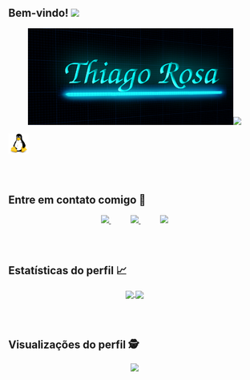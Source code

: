 ## Bem-vindo! <img src="https://raw.githubusercontent.com/iampavangandhi/iampavangandhi/master/gifs/Hi.gif" width="30px"></h2>

<p align="center">
  <img src="name4.png" width="410"/><img src="chart-cort.gif" width="410"/>
</p>
<!--
## Sobre mim

Olá, seja bem-vindo ao meu perfil!

Atualmente busco oportunidades na área de ciência de dados, onde costumo lançar mão de habilidades analíticas e métodos científicos adquiridos ao longo dos anos como pesquisador, para desenvolver quaisquer soluções de negócios baseadas em dados.

Como pesquisador, sempre trabalhei com análise de dados. Possuo artigos publicados em revistas científicas, onde a estatística como ferramenta para tomada de decisão e confirmação de hipóteses sempre foi fundamental. 

Em parte do meu doutorado, trabalhei com análise multivariada e desenvolvi modelos de redes neurais artificiais utilizando MatLab , o que contribuiu para a resolução de um problema industrial de destinação de resíduo.

Tenho estudado constantemente conteúdos voltados à ciência de dados utilizando as ferramentas Python (Pandas, Numpy, Matplotlib, Seaborn, Sklearn), SQL (MySQL, SQLite, SQLAlchemy), Power BI, Git.

Meu portifólio está em construção e pode ser visualizado no repositório abaixo.
-->
</br>
</br>

## [Projetos de Ciência e Análise de Dados](https://github.com/thiagosouzadarosa/Projects/blob/main/README.md) :briefcase:

* [Desafio Análise de Dados do Enem e IDHM](https://github.com/thiagosouzadarosa/Portfolio/blob/main/Desafio_An%C3%A1lise_de_Dados_do_ENEM_e_IDH.ipynb)
* [Análise Exploratória dos Dados (EDA) do Airbnb - Rio de Janeiro](https://github.com/thiagosouzadarosa/Projects/blob/main/An%C3%A1lise_Explorat%C3%B3ria_dos_Dados_do_Airbnb(Rio_de_Janeiro).ipynb)


</br>
</br>

## Tecnologias :computer:
<p align="center">
    <img height="40" src="https://raw.githubusercontent.com/devicons/devicon/master/icons/python/python-original.svg">
    &nbsp;&nbsp;&nbsp;&nbsp;&nbsp;&nbsp;&nbsp;&nbsp;&nbsp;&nbsp;&nbsp;&nbsp;&nbsp;
    <img height="40" src="https://raw.githubusercontent.com/devicons/devicon/master/icons/jupyter/jupyter-original-wordmark.svg">
    &nbsp;&nbsp;&nbsp;&nbsp;&nbsp;&nbsp;&nbsp;&nbsp;&nbsp;&nbsp;&nbsp;&nbsp;&nbsp;
    <img height="40" src="https://image.flaticon.com/icons/png/512/732/732222.png">
    &nbsp;&nbsp;&nbsp;&nbsp;&nbsp;&nbsp;&nbsp;&nbsp;&nbsp;&nbsp;&nbsp;&nbsp;&nbsp;
    <img height="40" src="https://img.icons8.com/color/452/power-bi.png">
    &nbsp;&nbsp;&nbsp;&nbsp;&nbsp;&nbsp;&nbsp;&nbsp;&nbsp;&nbsp;&nbsp;&nbsp;&nbsp;
    <img height="40" src="https://upload.wikimedia.org/wikipedia/commons/thumb/2/21/Matlab_Logo.png/667px-Matlab_Logo.png">
    &nbsp;&nbsp;&nbsp;&nbsp;&nbsp;&nbsp;&nbsp;&nbsp;&nbsp;&nbsp;&nbsp;&nbsp;&nbsp;
    <img height="40" src="https://raw.githubusercontent.com/devicons/devicon/master/icons/spss/spss-original.svg">
     &nbsp;&nbsp;&nbsp;&nbsp;&nbsp;&nbsp;&nbsp;&nbsp;&nbsp;&nbsp;&nbsp;&nbsp;&nbsp;
    <img height="40" src="https://szkolenia-gambit.net.pl/obrazki/st/statgraph_logo.png">
     &nbsp;&nbsp;&nbsp;&nbsp;&nbsp;&nbsp;&nbsp;&nbsp;&nbsp;&nbsp;&nbsp;&nbsp;&nbsp;
    <img height="40" src="https://raw.githubusercontent.com/devicons/devicon/master/icons/git/git-original.svg">
    &nbsp;&nbsp;&nbsp;&nbsp;&nbsp;&nbsp;&nbsp;&nbsp;&nbsp;&nbsp;&nbsp;&nbsp;&nbsp;
    <!--<img height="40" src="https://raw.githubusercontent.com/devicons/devicon/master/icons/github/github-original.svg">
    &nbsp;&nbsp;&nbsp;&nbsp;&nbsp;&nbsp;&nbsp;&nbsp;&nbsp;&nbsp;&nbsp;&nbsp;&nbsp;-->
    <img height="40" src="https://raw.githubusercontent.com/devicons/devicon/master/icons/linux/linux-original.svg" >
    &nbsp;&nbsp;&nbsp;&nbsp;&nbsp;&nbsp;&nbsp;&nbsp;&nbsp;&nbsp;&nbsp;&nbsp;&nbsp;
</p>

<!--## Skills :nerd_face:-->

<br/>
<br/>

## Entre em contato comigo :iphone:

<p align="center">
  <a href="https://www.linkedin.com/in/thiagosouzadarosa">
    <img src="https://img.shields.io/badge/linkedin-%230077B5.svg?&style=for-the-badge&logo=linkedin&logoColor=white&link=mailto:https://www.linkedin.com/in/thiagosouzadarosa/">
  </a>
  &nbsp;&nbsp;&nbsp;&nbsp;&nbsp;&nbsp;&nbsp;&nbsp;&nbsp;
  <a href="mailto:thiagosouzadarosa@gmail.com">
    <img src="https://img.shields.io/badge/gmail-D14836?&style=for-the-badge&logo=gmail&logoColor=white&link=mailto:thiagosouzadarosa@gmail.com">
  </a>
  &nbsp;&nbsp;&nbsp;&nbsp;&nbsp;&nbsp;&nbsp;&nbsp;&nbsp;
  <a href="https://github.com/thiagosouzadarosa">
    <img  src="https://img.shields.io/badge/github-%23100000.svg?&style=for-the-badge&logo=github&logoColor=white&link=mailto:https://github.com/thiagosouzadarosa">
  </a>
  
</p>


</br>
</br>

## Estatísticas do perfil :chart_with_upwards_trend: <br>
<p align="center">
  <a href="https://github.com/anuraghazra/github-readme-stats">
    <img
      align="center"
      src="https://github-readme-stats.vercel.app/api/top-langs/?username=thiagosouzadarosa&layout=compact"
    />
  </a>
  <a href="https://github.com/anuraghazra/github-readme-stats">
    <img
      align="center"
      height="165"
      src="https://github-readme-stats.vercel.app/api?username=thiagosouzadarosa&count_private=true&show_icons=true&custom_title=Github%20Status&hide=issues&theme=default"
    />
  </a>
</p

  <p align="center"> 

</br>
</br>
  
 ## Visualizações do perfil :detective: <br>
 <p align="center"> 
   <img alingn="center" src="https://profile-counter.glitch.me/thiagosouzadarosa/count.svg" />
 </p>

</p>
